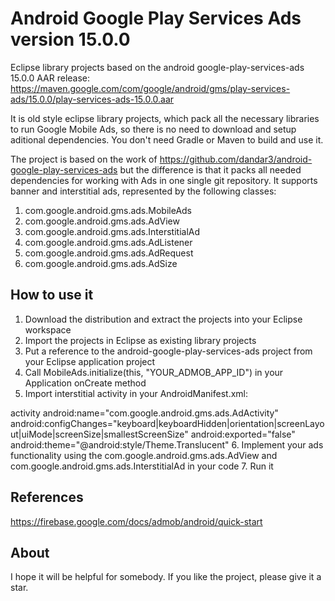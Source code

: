 # Android Google Play Services Ads version 15.0.0
Eclipse library projects based on the android google-play-services-ads 15.0.0 AAR release:
https://maven.google.com/com/google/android/gms/play-services-ads/15.0.0/play-services-ads-15.0.0.aar

It is old style eclipse library projects, which pack all the necessary libraries to run Google Mobile Ads, so there is no need to download and setup aditional dependencies. You don't need Gradle or Maven to build and use it.

The project is based on the work of https://github.com/dandar3/android-google-play-services-ads but the difference is that it packs all needed dependencies for working with Ads in one single git repository.
It supports banner and interstitial ads, represented by the following classes:

1. com.google.android.gms.ads.MobileAds
2. com.google.android.gms.ads.AdView
3. com.google.android.gms.ads.InterstitialAd
4. com.google.android.gms.ads.AdListener
5. com.google.android.gms.ads.AdRequest
6. com.google.android.gms.ads.AdSize

## How to use it

1. Download the distribution and extract the projects into your Eclipse workspace
2. Import the projects in Eclipse as existing library projects
3. Put a reference to the android-google-play-services-ads project from your Eclipse application project
4. Call MobileAds.initialize(this, "YOUR_ADMOB_APP_ID") in your Application onCreate method
5. Import interstitial activity in your AndroidManifest.xml:

activity android:name="com.google.android.gms.ads.AdActivity"
     android:configChanges="keyboard|keyboardHidden|orientation|screenLayout|uiMode|screenSize|smallestScreenSize"
     android:exported="false"
     android:theme="@android:style/Theme.Translucent"
6. Implement your ads functionality using the com.google.android.gms.ads.AdView and com.google.android.gms.ads.InterstitialAd in your code
7. Run it

## References
https://firebase.google.com/docs/admob/android/quick-start

## About
I hope it will be helpful for somebody. If you like the project, please give it a star.
